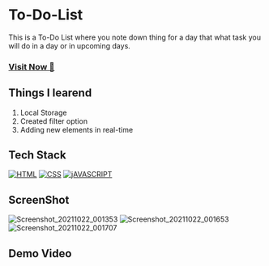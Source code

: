 # To-Do-List
This is a To-Do List where you note down thing for a day that what task you will do in a day or in upcoming days.

### <a href="https://neelesh-todolist.netlify.app/" target="_blank">**Visit Now 🚀**</a>


## Things I learend
1. Local Storage
2. Created filter option
3. Adding new elements in real-time


## Tech Stack
[![HTML](https://img.shields.io/badge/HTML5-E34F26?style=for-the-badge&logo=html5&logoColor=white)](https://www.w3schools.com/html/)
[![CSS](https://img.shields.io/badge/CSS3-1572B6?style=for-the-badge&logo=css3&logoColor=white)](https://www.w3schools.com/css/)
[![jAVASCRIPT](https://img.shields.io/badge/JavaScript-323330?style=for-the-badge&logo=javascript&logoColor=F7DF1E)](https://developer.mozilla.org/en-US/docs/Web/JavaScript)

## ScreenShot
![Screenshot_20211022_001353](https://user-images.githubusercontent.com/32032008/138338470-afba34c3-4eb9-4845-9acc-c3b2750f90ec.png)
![Screenshot_20211022_001653](https://user-images.githubusercontent.com/32032008/138338479-61ec1754-f6d8-4007-a737-5f2e81cff68a.png)
![Screenshot_20211022_001707](https://user-images.githubusercontent.com/32032008/138338482-06aba16b-7489-46c0-9faa-9f8e56984bce.png)





## Demo Video









